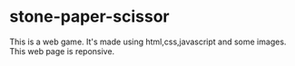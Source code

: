 # stone-paper-scissor
This is a web game.
It's made using html,css,javascript and some images.
This web page is reponsive.

